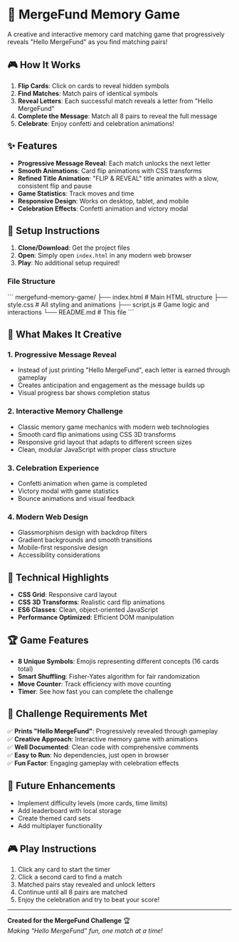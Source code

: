 # 🧠 MergeFund Memory Game

A creative and interactive memory card matching game that progressively reveals "Hello MergeFund" as you find matching pairs!

## 🎮 How It Works

1.  **Flip Cards**: Click on cards to reveal hidden symbols
2.  **Find Matches**: Match pairs of identical symbols
3.  **Reveal Letters**: Each successful match reveals a letter from "Hello MergeFund"
4.  **Complete the Message**: Match all 8 pairs to reveal the full message
5.  **Celebrate**: Enjoy confetti and celebration animations!

## ✨ Features

-   **Progressive Message Reveal**: Each match unlocks the next letter
-   **Smooth Animations**: Card flip animations with CSS transforms
-   **Refined Title Animation**: "FLIP & REVEAL" title animates with a slow, consistent flip and pause
-   **Game Statistics**: Track moves and time
-   **Responsive Design**: Works on desktop, tablet, and mobile
-   **Celebration Effects**: Confetti animation and victory modal

## 🚀 Setup Instructions

1.  **Clone/Download**: Get the project files
2.  **Open**: Simply open `index.html` in any modern web browser
3.  **Play**: No additional setup required!

### File Structure
\`\`\`
mergefund-memory-game/
├── index.html          # Main HTML structure
├── style.css           # All styling and animations
├── script.js           # Game logic and interactions
└── README.md           # This file
\`\`\`

## 🎯 What Makes It Creative

### 1. **Progressive Message Reveal**
-   Instead of just printing "Hello MergeFund", each letter is earned through gameplay
-   Creates anticipation and engagement as the message builds up
-   Visual progress bar shows completion status

### 2. **Interactive Memory Challenge** 
-   Classic memory game mechanics with modern web technologies
-   Smooth card flip animations using CSS 3D transforms
-   Responsive grid layout that adapts to different screen sizes
-   Clean, modular JavaScript with proper class structure

### 3. **Celebration Experience**
-   Confetti animation when game is completed
-   Victory modal with game statistics
-   Bounce animations and visual feedback

### 4. **Modern Web Design**
-   Glassmorphism design with backdrop filters
-   Gradient backgrounds and smooth transitions
-   Mobile-first responsive design
-   Accessibility considerations

## 🎨 Technical Highlights

-   **CSS Grid**: Responsive card layout
-   **CSS 3D Transforms**: Realistic card flip animations
-   **ES6 Classes**: Clean, object-oriented JavaScript
-   **Performance Optimized**: Efficient DOM manipulation

## 🏆 Game Features

-   **8 Unique Symbols**: Emojis representing different concepts (16 cards total)
-   **Smart Shuffling**: Fisher-Yates algorithm for fair randomization
-   **Move Counter**: Track efficiency with move counting
-   **Timer**: See how fast you can complete the challenge

## 🎯 Challenge Requirements Met

✅ **Prints "Hello MergeFund"**: Progressively revealed through gameplay  
✅ **Creative Approach**: Interactive memory game with animations  
✅ **Well Documented**: Clean code with comprehensive comments  
✅ **Easy to Run**: No dependencies, just open in browser  
✅ **Fun Factor**: Engaging gameplay with celebration effects  

## 🚀 Future Enhancements

-   Implement difficulty levels (more cards, time limits)
-   Add leaderboard with local storage
-   Create themed card sets
-   Add multiplayer functionality

## 🎮 Play Instructions

1.  Click any card to start the timer
2.  Click a second card to find a match
3.  Matched pairs stay revealed and unlock letters
4.  Continue until all 8 pairs are matched
5.  Enjoy the celebration and try to beat your score!

---

**Created for the MergeFund Challenge** 🏆  
*Making "Hello MergeFund" fun, one match at a time!*
